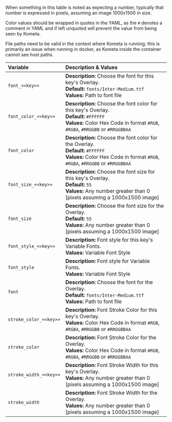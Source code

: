 When something in this table is noted as expecting a number, typically that number is expressed in pixels, assuming an image 1000x1500 in size.

Color values should be wrapped in quotes in the YAML, as the `#` denotes a comment in YAML and if left unquoted will prevent the value from being seen by Kometa.

File paths need to be valid in the context where Kometa is running; this is primarily an issue when running in docker, as Kometa inside the container cannot see host paths.

| Variable               | Description & Values                                                                                                                                                       |
| :--------------------- | :------------------------------------------------------------------------------------------------------------------------------------------------------------------------- |
| `font_<<key>>`         | **Description:** Choose the font for this key's Overlay.<br>**Default:** `fonts/Inter-Medium.ttf`<br>**Values:** Path to font file                                         |
| `font_color_<<key>>`   | **Description:** Choose the font color for this key's Overlay.<br>**Default:** `#FFFFFF`<br>**Values:** Color Hex Code in format `#RGB`, `#RGBA`, `#RRGGBB` or `#RRGGBBAA` |
| `font_color`           | **Description:** Choose the font color for the Overlay.<br>**Default:** `#FFFFFF`<br>**Values:** Color Hex Code in format `#RGB`, `#RGBA`, `#RRGGBB` or `#RRGGBBAA`        |
| `font_size_<<key>>`    | **Description:** Choose the font size for this key's Overlay.<br>**Default:** `55`<br>**Values:** Any number greater than 0 [pixels assuming a 1000x1500 image]            |
| `font_size`            | **Description:** Choose the font size for the Overlay.<br>**Default:** `55`<br>**Values:** Any number greater than 0 [pixels assuming a 1000x1500 image]                   |
| `font_style_<<key>>`   | **Description:** Font style for this key's Variable Fonts.<br>**Values:** Variable Font Style                                                                              |
| `font_style`           | **Description:** Font style for Variable Fonts.<br>**Values:** Variable Font Style                                                                                         |
| `font`                 | **Description:** Choose the font for the Overlay.<br>**Default:** `fonts/Inter-Medium.ttf`<br>**Values:** Path to font file                                                |
| `stroke_color_<<key>>` | **Description:** Font Stroke Color for this key's Overlay.<br>**Values:** Color Hex Code in format `#RGB`, `#RGBA`, `#RRGGBB` or `#RRGGBBAA`                               |
| `stroke_color`         | **Description:** Font Stroke Color for the Overlay.<br>**Values:** Color Hex Code in format `#RGB`, `#RGBA`, `#RRGGBB` or `#RRGGBBAA`                                      |
| `stroke_width_<<key>>` | **Description:** Font Stroke Width for this key's Overlay.<br>**Values:** Any number greater than 0 [pixels assuming a 1000x1500 image]                                    |
| `stroke_width`         | **Description:** Font Stroke Width for the Overlay.<br>**Values:** Any number greater than 0 [pixels assuming a 1000x1500 image]                                           |
